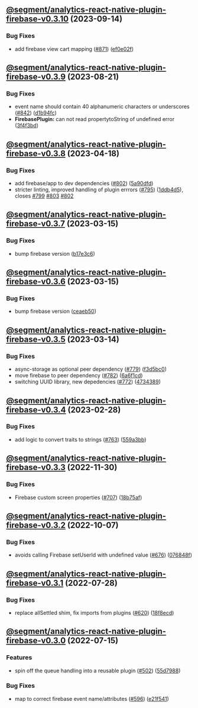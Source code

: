 ## [@segment/analytics-react-native-plugin-firebase-v0.3.10](https://github.com/segmentio/analytics-react-native/compare/@segment/analytics-react-native-plugin-firebase-v0.3.9...@segment/analytics-react-native-plugin-firebase-v0.3.10) (2023-09-14)


### Bug Fixes

* add firebase view cart mapping ([#871](https://github.com/segmentio/analytics-react-native/issues/871)) ([ef0e02f](https://github.com/segmentio/analytics-react-native/commit/ef0e02fcc247e722c0119e3420812d855a2fe5c1))

## [@segment/analytics-react-native-plugin-firebase-v0.3.9](https://github.com/segmentio/analytics-react-native/compare/@segment/analytics-react-native-plugin-firebase-v0.3.8...@segment/analytics-react-native-plugin-firebase-v0.3.9) (2023-08-21)


### Bug Fixes

* event name should contain 40 alphanumeric characters or underscores ([#842](https://github.com/segmentio/analytics-react-native/issues/842)) ([d1b94fc](https://github.com/segmentio/analytics-react-native/commit/d1b94fc31eb6082da9d527a40a9d6667f9ced2bb))
* **FirebasePlugin:** can not read propertytoString of undefined error ([3f4f3bd](https://github.com/segmentio/analytics-react-native/commit/3f4f3bd3bceaabec70673b23afde8e516aba086f))

## [@segment/analytics-react-native-plugin-firebase-v0.3.8](https://github.com/segmentio/analytics-react-native/compare/@segment/analytics-react-native-plugin-firebase-v0.3.7...@segment/analytics-react-native-plugin-firebase-v0.3.8) (2023-04-18)


### Bug Fixes

* add firebase/app to dev dependencies ([#802](https://github.com/segmentio/analytics-react-native/issues/802)) ([5a90dfd](https://github.com/segmentio/analytics-react-native/commit/5a90dfd7173865f9f3f34b95dd37724410214252))
* stricter linting, improved handling of plugin errrors ([#795](https://github.com/segmentio/analytics-react-native/issues/795)) ([1ddb4d5](https://github.com/segmentio/analytics-react-native/commit/1ddb4d571df794bc7eaa5c5302ed27b90faf9a73)), closes [#799](https://github.com/segmentio/analytics-react-native/issues/799) [#803](https://github.com/segmentio/analytics-react-native/issues/803) [#802](https://github.com/segmentio/analytics-react-native/issues/802)

## [@segment/analytics-react-native-plugin-firebase-v0.3.7](https://github.com/segmentio/analytics-react-native/compare/@segment/analytics-react-native-plugin-firebase-v0.3.6...@segment/analytics-react-native-plugin-firebase-v0.3.7) (2023-03-15)


### Bug Fixes

* bump firebase version ([b17e3c6](https://github.com/segmentio/analytics-react-native/commit/b17e3c645fd3493912c59f0156f62bdc073c275d))

## [@segment/analytics-react-native-plugin-firebase-v0.3.6](https://github.com/segmentio/analytics-react-native/compare/@segment/analytics-react-native-plugin-firebase-v0.3.5...@segment/analytics-react-native-plugin-firebase-v0.3.6) (2023-03-15)


### Bug Fixes

* bump firebase version ([ceaeb50](https://github.com/segmentio/analytics-react-native/commit/ceaeb50d5457e5d5cfd217239a52bee6a53f534a))

## [@segment/analytics-react-native-plugin-firebase-v0.3.5](https://github.com/segmentio/analytics-react-native/compare/@segment/analytics-react-native-plugin-firebase-v0.3.4...@segment/analytics-react-native-plugin-firebase-v0.3.5) (2023-03-14)


### Bug Fixes

* async-storage as optional peer dependency ([#779](https://github.com/segmentio/analytics-react-native/issues/779)) ([f3d5bc0](https://github.com/segmentio/analytics-react-native/commit/f3d5bc024fe3ae988386aac8b9f6f3fc6d84677a))
* move firebase to peer dependency ([#782](https://github.com/segmentio/analytics-react-native/issues/782)) ([6a6f1cd](https://github.com/segmentio/analytics-react-native/commit/6a6f1cdf247fb82d763a7ab04514e7c515ee810c))
* switching UUID library, new depedencies ([#772](https://github.com/segmentio/analytics-react-native/issues/772)) ([4734389](https://github.com/segmentio/analytics-react-native/commit/4734389dd6c9debd08f6be0b59d3192428586ed9))

## [@segment/analytics-react-native-plugin-firebase-v0.3.4](https://github.com/segmentio/analytics-react-native/compare/@segment/analytics-react-native-plugin-firebase-v0.3.3...@segment/analytics-react-native-plugin-firebase-v0.3.4) (2023-02-28)


### Bug Fixes

* add logic to convert traits to strings ([#763](https://github.com/segmentio/analytics-react-native/issues/763)) ([559a3bb](https://github.com/segmentio/analytics-react-native/commit/559a3bb70654faee04546b4f18ed6f340d5712db))

## [@segment/analytics-react-native-plugin-firebase-v0.3.3](https://github.com/segmentio/analytics-react-native/compare/@segment/analytics-react-native-plugin-firebase-v0.3.2...@segment/analytics-react-native-plugin-firebase-v0.3.3) (2022-11-30)


### Bug Fixes

* Firebase custom screen properties ([#707](https://github.com/segmentio/analytics-react-native/issues/707)) ([18b75af](https://github.com/segmentio/analytics-react-native/commit/18b75af1bb38246d75ccbfba06d6d972c6db0339))

## [@segment/analytics-react-native-plugin-firebase-v0.3.2](https://github.com/segmentio/analytics-react-native/compare/@segment/analytics-react-native-plugin-firebase-v0.3.1...@segment/analytics-react-native-plugin-firebase-v0.3.2) (2022-10-07)


### Bug Fixes

* avoids calling Firebase setUserId with undefined value ([#676](https://github.com/segmentio/analytics-react-native/issues/676)) ([076848f](https://github.com/segmentio/analytics-react-native/commit/076848f9fffbd9bcf126805b177f4d62029017b2))

## [@segment/analytics-react-native-plugin-firebase-v0.3.1](https://github.com/segmentio/analytics-react-native/compare/@segment/analytics-react-native-plugin-firebase-v0.3.0...@segment/analytics-react-native-plugin-firebase-v0.3.1) (2022-07-28)


### Bug Fixes

* replace allSettled shim, fix imports from plugins ([#620](https://github.com/segmentio/analytics-react-native/issues/620)) ([18f8ecd](https://github.com/segmentio/analytics-react-native/commit/18f8ecdb291d8c5ecb02e087aa0043df4fc72e97))

## [@segment/analytics-react-native-plugin-firebase-v0.3.0](https://github.com/segmentio/analytics-react-native/compare/@segment/analytics-react-native-plugin-firebase-v0.2.1...@segment/analytics-react-native-plugin-firebase-v0.3.0) (2022-07-15)


### Features

* spin off the queue handling into a reusable plugin ([#502](https://github.com/segmentio/analytics-react-native/issues/502)) ([55d7988](https://github.com/segmentio/analytics-react-native/commit/55d798821163d5a41902a6bc099b1bfcbd853a17))


### Bug Fixes

* map to correct firebase event name/attributes ([#596](https://github.com/segmentio/analytics-react-native/issues/596)) ([e21f541](https://github.com/segmentio/analytics-react-native/commit/e21f541725622135cbe5a3d417689325b8a8d2e3))

